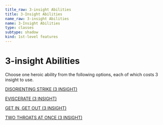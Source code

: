 ```yaml
---
title_raw: 3-insight Abilities
title: 3-Insight Abilities
name_raw: 3-insight Abilities
name: 3-Insight Abilities
type: classes
subtype: shadow
kind: 1st-level features
---
```


# 3-insight Abilities

Choose one heroic ability from the following options, each of which costs 3 insight to use.

[DISORIENTING STRIKE (3 INSIGHT)](./Disorienting%20Strike.md)

[EVISCERATE (3 INSIGHT)](./Eviscerate.md)

[GET IN, GET OUT (3 INSIGHT)](./Get%20In%20Get%20Out.md)

[TWO THROATS AT ONCE (3 INSIGHT)](./Two%20Throats%20At%20Once.md)
